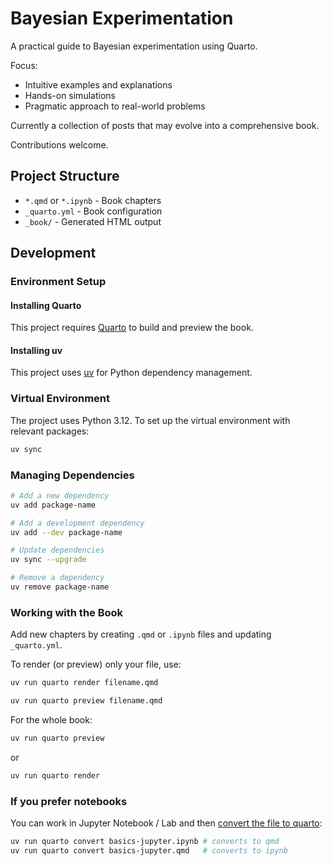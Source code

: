 # Bayesian Experimentation

A practical guide to Bayesian experimentation using Quarto.

Focus:
- Intuitive examples and explanations
- Hands-on simulations
- Pragmatic approach to real-world problems

Currently a collection of posts that may evolve into a comprehensive book.

Contributions welcome.

## Project Structure

- `*.qmd` or `*.ipynb` - Book chapters
- `_quarto.yml` - Book configuration
- `_book/` - Generated HTML output

## Development

### Environment Setup

#### Installing Quarto

This project requires [Quarto](https://quarto.org/) to build and preview the book.

#### Installing uv

This project uses [uv](https://github.com/astral-sh/uv) for Python dependency management.  

### Virtual Environment

The project uses Python 3.12. To set up the virtual environment with relevant packages:

```bash
uv sync
```

### Managing Dependencies

```bash
# Add a new dependency
uv add package-name

# Add a development dependency
uv add --dev package-name

# Update dependencies
uv sync --upgrade

# Remove a dependency
uv remove package-name
```

### Working with the Book

Add new chapters by creating `.qmd` or `.ipynb` files and updating `_quarto.yml`. 

To render (or preview) only your file, use: 

```bash
uv run quarto render filename.qmd
```

```bash
uv run quarto preview filename.qmd
```

For the whole book:

```bash
uv run quarto preview
```

or

```bash
uv run quarto render
```



### If you prefer notebooks

You can work in Jupyter Notebook / Lab and then [convert the file to quarto](https://quarto.org/docs/tools/jupyter-lab.html#converting-notebooks):

```bash
uv run quarto convert basics-jupyter.ipynb # converts to qmd
uv run quarto convert basics-jupyter.qmd   # converts to ipynb
```
